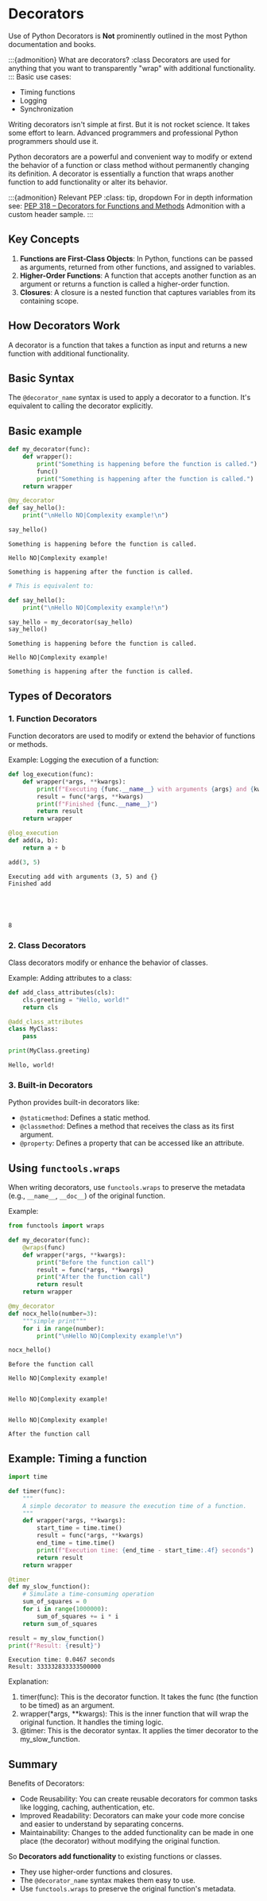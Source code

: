 # Decorators

Use of Python Decorators is **Not** prominently outlined in the most Python documentation and books. 

:::{admonition} What are decorators?
:class
Decorators are used for anything that you want to transparently "wrap" with additional functionality.
:::
Basic use cases:

* Timing functions
* Logging
* Synchronization

Writing decorators isn't simple at first. But it is not rocket science. It takes some effort to learn. Advanced programmers and professional Python programmers should use it.


Python decorators are a powerful and convenient way to modify or extend the behavior of a function or class method without permanently changing its definition. A decorator is essentially a function that wraps another function to add functionality or alter its behavior. 

:::{admonition} Relevant PEP
:class: tip, dropdown
For in depth information see:
[PEP 318 – Decorators for Functions and Methods](https://peps.python.org/pep-0318/)
Admonition with a custom header sample.
:::

## Key Concepts
1. **Functions are First-Class Objects**: In Python, functions can be passed as arguments, returned from other functions, and assigned to variables.
2. **Higher-Order Functions**: A function that accepts another function as an argument or returns a function is called a higher-order function.
3. **Closures**: A closure is a nested function that captures variables from its containing scope.

## How Decorators Work
A decorator is a function that takes a function as input and returns a new function with additional functionality.

## Basic Syntax

The `@decorator_name` syntax is used to apply a decorator to a function. It's equivalent to calling the decorator explicitly.

## Basic example


```python
def my_decorator(func):
    def wrapper():
        print("Something is happening before the function is called.")
        func()
        print("Something is happening after the function is called.")
    return wrapper

@my_decorator
def say_hello():
    print("\nHello NO|Complexity example!\n")

say_hello()
```

    Something is happening before the function is called.
    
    Hello NO|Complexity example!
    
    Something is happening after the function is called.



```python
# This is equivalent to:

def say_hello():
    print("\nHello NO|Complexity example!\n")    

say_hello = my_decorator(say_hello)
say_hello()

```

    Something is happening before the function is called.
    
    Hello NO|Complexity example!
    
    Something is happening after the function is called.


## Types of Decorators

### 1. **Function Decorators**
Function decorators are used to modify or extend the behavior of functions or methods.

Example: Logging the execution of a function:


```python
def log_execution(func):
    def wrapper(*args, **kwargs):
        print(f"Executing {func.__name__} with arguments {args} and {kwargs}")
        result = func(*args, **kwargs)
        print(f"Finished {func.__name__}")
        return result
    return wrapper

@log_execution
def add(a, b):
    return a + b

add(3, 5)
```

    Executing add with arguments (3, 5) and {}
    Finished add





    8



### 2. **Class Decorators**
Class decorators modify or enhance the behavior of classes.

Example: Adding attributes to a class:


```python
def add_class_attributes(cls):
    cls.greeting = "Hello, world!"
    return cls

@add_class_attributes
class MyClass:
    pass

print(MyClass.greeting)
```

    Hello, world!


### 3. **Built-in Decorators**
Python provides built-in decorators like:
- `@staticmethod`: Defines a static method.
- `@classmethod`: Defines a method that receives the class as its first argument.
- `@property`: Defines a property that can be accessed like an attribute.

## Using `functools.wraps`
When writing decorators, use `functools.wraps` to preserve the metadata (e.g., `__name__`, `__doc__`) of the original function.

Example:


```python
from functools import wraps

def my_decorator(func):
    @wraps(func)
    def wrapper(*args, **kwargs):
        print("Before the function call")
        result = func(*args, **kwargs)
        print("After the function call")
        return result
    return wrapper

@my_decorator
def nocx_hello(number=3):
    """simple print"""
    for i in range(number):
        print("\nHello NO|Complexity example!\n")   

nocx_hello()
```

    Before the function call
    
    Hello NO|Complexity example!
    
    
    Hello NO|Complexity example!
    
    
    Hello NO|Complexity example!
    
    After the function call


## Example: Timing a function



```python
import time

def timer(func):
    """
    A simple decorator to measure the execution time of a function.
    """
    def wrapper(*args, **kwargs):
        start_time = time.time()
        result = func(*args, **kwargs)
        end_time = time.time()
        print(f"Execution time: {end_time - start_time:.4f} seconds")
        return result
    return wrapper

@timer
def my_slow_function():
    # Simulate a time-consuming operation
    sum_of_squares = 0
    for i in range(1000000):
        sum_of_squares += i * i
    return sum_of_squares

result = my_slow_function()
print(f"Result: {result}")
```

    Execution time: 0.0467 seconds
    Result: 333332833333500000


Explanation:

1. timer(func): This is the decorator function. It takes the func (the function to be timed) as an argument.
2. wrapper(*args, **kwargs): This is the inner function that will wrap the original function. It handles the timing logic.
3. @timer: This is the decorator syntax. It applies the timer decorator to the my_slow_function.

## Summary
Benefits of Decorators:

* Code Reusability: You can create reusable decorators for common tasks like logging, caching, authentication, etc.
* Improved Readability: Decorators can make your code more concise and easier to understand by separating concerns.
* Maintainability: Changes to the added functionality can be made in one place (the decorator) without modifying the original function.

So **Decorators add functionality** to existing functions or classes.
- They use higher-order functions and closures.
- The `@decorator_name` syntax makes them easy to use.
- Use `functools.wraps` to preserve the original function's metadata.
